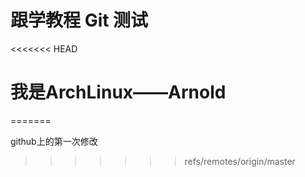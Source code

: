 # 跟学教程 Git 测试
<<<<<<< HEAD
# 我是ArchLinux——Arnold
=======

github上的第一次修改
>>>>>>> refs/remotes/origin/master
